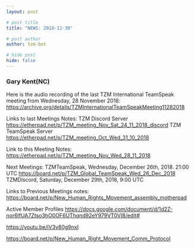 ```yaml
---
layout: post

# post title
title: "NEWS: 2018-11-30"

# post author
author: tzm-bot

# hide post
hide: false
---
```


### Gary Kent(NC)

Here is the audio recording of the last TZM International TeamSpeak meeting from Wednesday, 28 November 2018:
https://archive.org/details/TZMInternationalTeamSpeakMeeting11282018

Links to last Meetings Notes: 
   TZM Discord Server
      https://etherpad.net/p/TZM_meeting_Nov_Sat_24_11_2018_discord
   TZM TeamSpeak Server
      https://etherpad.net/p/TZM_meeting_Oct_Wed_31_10_2018

Link to this Meeting Notes:
   https://etherpad.net/p/TZM_meeting_Nov_Wed_28_11_2018

Next Meetings:
   TZMTeamSpeak, Wednesday, December 26th, 2018. 21:00 UTC
      https://board.net/p/TZM_Global_TeamSpeak_Wed_26_Dec_2018
   TZMDiscord, Saturday, December 29th, 2018, 9:00 UTC
       

Links to Previous Meetings notes:
   https://board.net/p/New_Human_Rights_Movement_assembly_motherpad

Active Member Profiles
https://docs.google.com/document/d/1d2Z-nor6lfUA7Ztso3hO0OF6UThqnd92eY979VT0VI8/edit#

https://youtu.be/iV3v80g9nxI

https://board.net/p/New_Human_Right_Movement_Comm_Protocol


